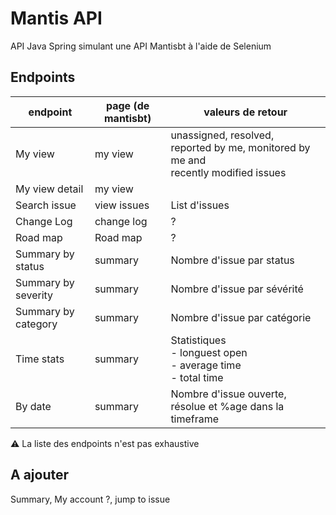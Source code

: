 # Mantis API

API Java Spring simulant une API Mantisbt à l'aide de Selenium

## Endpoints

| endpoint             | page (de mantisbt) | valeurs de retour                                                                         |
|----------------------|--------------------|-------------------------------------------------------------------------------------------|
| My view              | my view            | unassigned, resolved,<br> reported by me, monitored by me and<br>recently modified issues |
| My view detail       | my view            |                                                                                           |
| Search issue         | view issues        | List d'issues                                                                             |
| Change Log           | change log         | ?                                                                                         |
| Road map             | Road map           | ?                                                                                         |
| Summary  by status   | summary            | Nombre d'issue par status                                                                 |
| Summary  by severity | summary            | Nombre d'issue par sévérité                                                               |
| Summary  by category | summary            | Nombre d'issue par catégorie                                                              |
| Time stats           | summary            | Statistiques<br/>- longuest open<br/>- average time<br/>- total time                      |
| By date              | summary            | Nombre d'issue ouverte, résolue et %age dans la timeframe                                 |

:warning: La liste des endpoints n'est pas exhaustive

## A ajouter

Summary, My account ?, jump to issue
